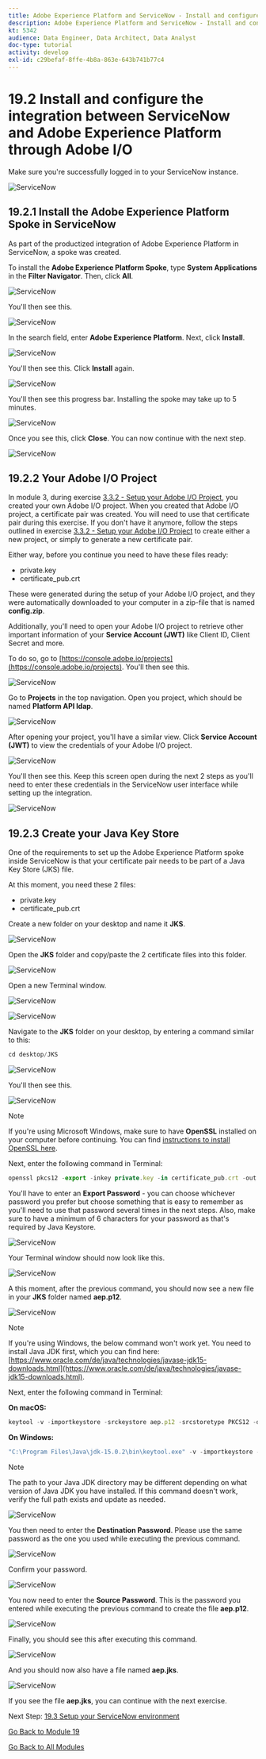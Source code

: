 ```yaml
---
title: Adobe Experience Platform and ServiceNow - Install and configure the integration between ServiceNow and Adobe Experience Platform through Adobe I/O
description: Adobe Experience Platform and ServiceNow - Install and configure the integration between ServiceNow and Adobe Experience Platform through Adobe I/O
kt: 5342
audience: Data Engineer, Data Architect, Data Analyst
doc-type: tutorial
activity: develop
exl-id: c29befaf-8ffe-4b8a-863e-643b741b77c4
---
```

# 19.2 Install and configure the integration between ServiceNow and Adobe Experience Platform through Adobe I/O

Make sure you're successfully logged in to your ServiceNow instance.

![ServiceNow](./images/snow17.png)

## 19.2.1 Install the Adobe Experience Platform Spoke in ServiceNow

As part of the productized integration of Adobe Experience Platform in ServiceNow, a spoke was created.

To install the **Adobe Experience Platform Spoke**, type **System Applications** in the **Filter Navigator**. Then, click **All**.

![ServiceNow](./images/spoke1.png)

You'll then see this.

![ServiceNow](./images/spoke2.png)

In the search field, enter **Adobe Experience Platform**. Next, click **Install**.

![ServiceNow](./images/spoke3.png)

You'll then see this. Click **Install** again.

![ServiceNow](./images/spoke4.png)

You'll then see this progress bar. Installing the spoke may take up to 5 minutes.

![ServiceNow](./images/spoke5.png)

Once you see this, click **Close**. You can now continue with the next step.

![ServiceNow](./images/spoke6.png)

## 19.2.2 Your Adobe I/O Project

In module 3, during exercise [3.3.2 - Setup your Adobe I/O Project](./../module3/ex3.md), you created your own Adobe I/O project. When you created that Adobe I/O project, a certificate pair was created. You will need to use that certificate pair during this exercise. If you don't have it anymore, follow the steps outlined in exercise [3.3.2 - Setup your Adobe I/O Project](./../module3/ex3.md) to create either a new project, or simply to generate a new certificate pair.

Either way, before you continue you need to have these files ready:

- private.key
- certificate_pub.crt

These were generated during the setup of your Adobe I/O project, and they were automatically downloaded to your computer in a zip-file that is named **config.zip**.

Additionally, you'll need to open your Adobe I/O project to retrieve other important information of your **Service Account (JWT)** like Client ID, Client Secret and more.

To do so, go to [https://console.adobe.io/projects](https://console.adobe.io/projects). You'll then see this.

![ServiceNow](./images/io1.png)

Go to **Projects** in the top navigation. Open you project, which should be named **Platform API ldap**.

![ServiceNow](./images/io2.png)

After opening your project, you'll have a similar view. Click **Service Account (JWT)** to view the credentials of your Adobe I/O project.

![ServiceNow](./images/io3.png)

You'll then see this. Keep this screen open during the next 2 steps as you'll need to enter these credentials in the ServiceNow user interface while setting up the integration.

![ServiceNow](./images/io4.png)

## 19.2.3 Create your Java Key Store

One of the requirements to set up the Adobe Experience Platform spoke inside ServiceNow is that your certificate pair needs to be part of a Java Key Store (JKS) file.

At this moment, you need these 2 files:

- private.key
- certificate_pub.crt

Create a new folder on your desktop and name it **JKS**.

![ServiceNow](./images/jks1.png)

Open the **JKS** folder and copy/paste the 2 certificate files into this folder.

![ServiceNow](./images/jks2.png)

Open a new Terminal window.

![ServiceNow](./images/jks3.png)

![ServiceNow](./images/jks4.png)

Navigate to the **JKS** folder on your desktop, by entering a command similar to this:

```javascript
cd desktop/JKS
```

![ServiceNow](./images/jks5.png)

You'll then see this.

![ServiceNow](./images/jks6.png)

>[!NOTE]
>
>If you're using Microsoft Windows, make sure to have **OpenSSL** installed on your computer before continuing. You can find [instructions to install OpenSSL here](../module5/install-openssl.md).

Next, enter the following command in Terminal:

```javascript
openssl pkcs12 -export -inkey private.key -in certificate_pub.crt -out aep.p12
```

You'll have to enter an **Export Password** - you can choose whichever password you prefer but choose something that is easy to remember as you'll need to use that password several times in the next steps. Also, make sure to have a minimum of 6 characters for your password as that's required by Java Keystore.

![ServiceNow](./images/jks7.png)

Your Terminal window should now look like this.

![ServiceNow](./images/jks8.png)

A this moment, after the previous command, you should now see a new file in your **JKS** folder named **aep.p12**.

![ServiceNow](./images/jks9.png)

>[!NOTE]
>
>If you're using Windows, the below command won't work yet. You need to install Java JDK first, which you can find here: [https://www.oracle.com/de/java/technologies/javase-jdk15-downloads.html](https://www.oracle.com/de/java/technologies/javase-jdk15-downloads.html). 

Next, enter the following command in Terminal:

**On macOS:**

```javascript
keytool -v -importkeystore -srckeystore aep.p12 -srcstoretype PKCS12 -destkeystore aep.jks -deststoretype JKS
```

**On Windows:**

```javascript
"C:\Program Files\Java\jdk-15.0.2\bin\keytool.exe" -v -importkeystore -srckeystore aep.p12 -srcstoretype PKCS12 -destkeystore aep.jks -deststoretype JKS
```

>[!NOTE]
>
> The path to your Java JDK directory may be different depending on what version of Java JDK you have installed. If this command doesn't work, verify the full path exists and update as needed.

![ServiceNow](./images/jks10.png)

You then need to enter the **Destination Password**. Please use the same password as the one you used while executing the previous command.

![ServiceNow](./images/jks11.png)

Confirm your password.

![ServiceNow](./images/jks12.png)

You now need to enter the **Source Password**. This is the password you entered while executing the previous command to create the file **aep.p12**.

![ServiceNow](./images/jks13.png)

Finally, you should see this after executing this command.

![ServiceNow](./images/jks14.png)

And you should now also have a file named **aep.jks**.

![ServiceNow](./images/jks15.png)

If you see the file **aep.jks**, you can continue with the next exercise.

Next Step: [19.3 Setup your ServiceNow environment](./ex3.md)

[Go Back to Module 19](./call-center-servicenow.md)

[Go Back to All Modules](./../../overview.md)
